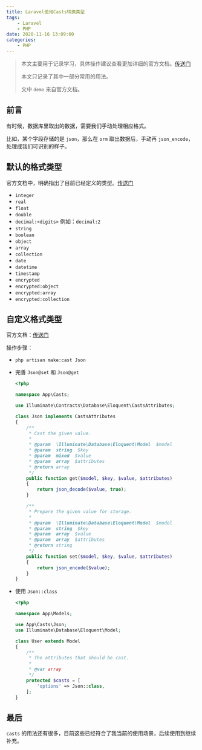 ```yaml
---
title: Laravel使用Casts转换类型
tags:
    - Laravel
    - PHP
date: 2020-11-16 13:09:00
categories:
    - PHP
---
```


> 本文主要用于记录学习，具体操作建议查看更加详细的官方文档。[传送门](https://laravel.com/docs/8.x/eloquent-mutators)
>
> 本文只记录了其中一部分常用的用法。
>
> 文中 `demo` 来自官方文档。

## 前言

有时候，数据库里取出的数据，需要我们手动处理相应格式。

比如，某个字段存储的是 `json`，那么在 `orm` 取出数据后，手动再 `json_encode`，处理成我们可识别的样子。

## 默认的格式类型

官方文档中，明确指出了目前已经定义的类型。[传送门](https://laravel.com/docs/8.x/eloquent-mutators#attribute-casting)

- `integer`
- `real`
- `float`
- `double`
- `decimal:<digits>` 例如：`decimal:2`
- `string`
- `boolean`
- `object`
- `array`
- `collection`
- `date`
- `datetime`
- `timestamp`
- `encrypted`
- `encrypted:object`
- `encrypted:array`
- `encrypted:collection`

## 自定义格式类型

官方文档：[传送门](https://laravel.com/docs/8.x/eloquent-mutators#custom-casts)

操作步骤：

- `php artisan make:cast Json`

- 完善 `Json@set` 和 `Json@get`

  ```php
  <?php
  
  namespace App\Casts;
  
  use Illuminate\Contracts\Database\Eloquent\CastsAttributes;
  
  class Json implements CastsAttributes
  {
      /**
       * Cast the given value.
       *
       * @param  \Illuminate\Database\Eloquent\Model  $model
       * @param  string  $key
       * @param  mixed  $value
       * @param  array  $attributes
       * @return array
       */
      public function get($model, $key, $value, $attributes)
      {
          return json_decode($value, true);
      }
  
      /**
       * Prepare the given value for storage.
       *
       * @param  \Illuminate\Database\Eloquent\Model  $model
       * @param  string  $key
       * @param  array  $value
       * @param  array  $attributes
       * @return string
       */
      public function set($model, $key, $value, $attributes)
      {
          return json_encode($value);
      }
  }
  ```

- 使用 `Json::class`

  ```php
  <?php
  
  namespace App\Models;
  
  use App\Casts\Json;
  use Illuminate\Database\Eloquent\Model;
  
  class User extends Model
  {
      /**
       * The attributes that should be cast.
       *
       * @var array
       */
      protected $casts = [
          'options' => Json::class,
      ];
  }
  ```

## 最后

`casts` 的用法还有很多，目前这些已经符合了我当前的使用场景，后续使用到继续补充。